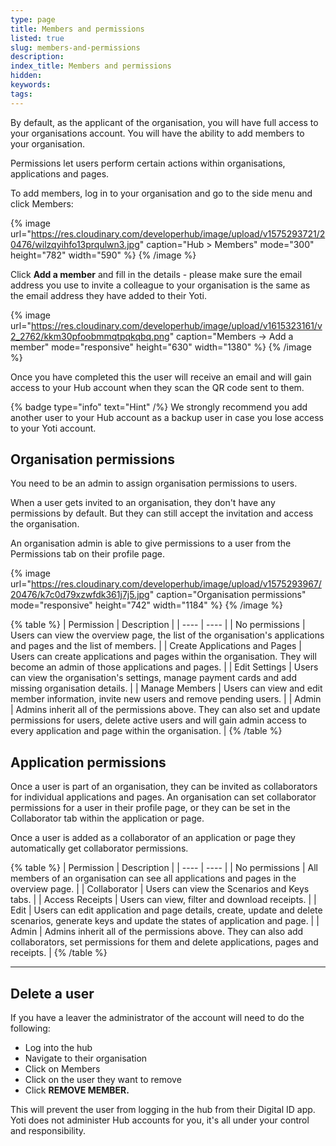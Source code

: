 ```yaml
---
type: page
title: Members and permissions
listed: true
slug: members-and-permissions
description: 
index_title: Members and permissions
hidden: 
keywords: 
tags: 
---
```


By default, as the applicant of the organisation, you will have full access to your organisations account. You will have the ability to add members to your organisation.

Permissions let users perform certain actions within organisations, applications and pages.

To add members, log in to your organisation and go to the side menu and click Members:

{% image url="https://res.cloudinary.com/developerhub/image/upload/v1575293721/20476/wilzqyihfo13prqulwn3.jpg" caption="Hub &gt; Members" mode="300" height="782" width="590" %}
{% /image %}

Click **Add a member** and fill in the details - please make sure the email address you use to invite a colleague to your organisation is the same as the email address they have added to their Yoti.

{% image url="https://res.cloudinary.com/developerhub/image/upload/v1615323161/v2_2762/kkm30pfoobmmqtpqkqbq.png" caption="Members -&gt; Add a member" mode="responsive" height="630" width="1380" %}
{% /image %}

Once you have completed this the user will receive an email and will gain access to your Hub account when they scan the QR code sent to them.

{% badge type="info" text="Hint" /%} We strongly recommend you add another user to your Hub account as a backup user in case you lose access to your Yoti account.

## Organisation permissions

You need to be an admin to assign organisation permissions to users.

When a user gets invited to an organisation, they don't have any permissions by default. But they can still accept the invitation and access the organisation.

An organisation admin is able to give permissions to a user from the Permissions tab on their profile page.

{% image url="https://res.cloudinary.com/developerhub/image/upload/v1575293967/20476/k7c0d79xzwfdk361j7j5.jpg" caption="Organisation permissions" mode="responsive" height="742" width="1184" %}
{% /image %}

{% table %}
| Permission | Description | 
| ---- | ---- | 
| No permissions | Users can view the overview page, the list of the organisation's applications and pages and the list of members. | 
| Create Applications and Pages | Users can create applications and pages within the organisation. They will become an admin of those applications and pages. | 
| Edit Settings | Users can view the organisation's settings, manage payment cards and add missing organisation details. | 
| Manage Members | Users can view and edit member information, invite new users and remove pending users. | 
| Admin | Admins inherit all of the permissions above. They can also set and update permissions for users, delete active users and will gain admin access to every application and page within the organisation. | 
{% /table %}

## Application permissions

Once a user is part of an organisation, they can be invited as collaborators for individual applications and pages. An organisation can set collaborator permissions for a user in their profile page, or they can be set in the Collaborator tab within the application or page.

Once a user is added as a collaborator of an application or page they automatically get collaborator permissions.

{% table %}
| Permission | Description | 
| ---- | ---- | 
| No permissions | All members of an organisation can see all applications and pages in the overview page. | 
| Collaborator | Users can view the Scenarios and Keys tabs. | 
| Access Receipts | Users can view, filter and download receipts. | 
| Edit | Users can edit application and page details, create, update and delete scenarios, generate keys and update the states of application and page. | 
| Admin | Admins inherit all of the permissions above. They can also add collaborators, set permissions for them and delete applications, pages and receipts. | 
{% /table %}

---

## Delete a user

If you have a leaver the administrator of the account will need to do the following:

- Log into the hub
- Navigate to their organisation
- Click on Members
- Click on the user they want to remove
- Click **REMOVE MEMBER.**

This will prevent the user from logging in the hub from their Digital ID app. Yoti does not administer Hub accounts for you, it's all under your control and responsibility.